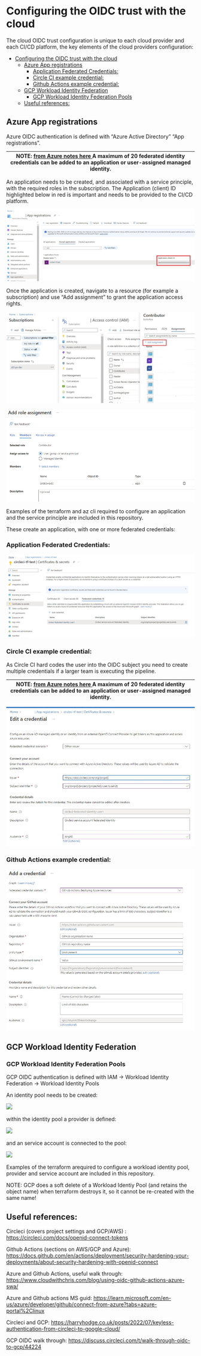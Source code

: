 # Configuring the OIDC trust with the cloud

The cloud OIDC trust configuration is unique to each cloud provider and each CI/CD platform, the key elements of the cloud providers configuration:

- [Configuring the OIDC trust with the cloud](#configuring-the-oidc-trust-with-the-cloud)
  - [Azure App registrations](#azure-app-registrations)
    - [Application Federated Credentials:](#application-federated-credentials)
    - [Circle CI example credential:](#circle-ci-example-credential)
    - [Github Actions example credential:](#github-actions-example-credential)
  - [GCP Workload Identity Federation](#gcp-workload-identity-federation)
    - [GCP Workload Identity Federation Pools](#gcp-workload-identity-federation-pools)
  - [Useful references:](#useful-references)


## Azure App registrations

Azure OIDC authentication is defined with “Azure Active Directory” “App registrations”.

| NOTE: [from Azure notes here ](https://learn.microsoft.com/en-us/azure/active-directory/develop/workload-identity-federation-create-trust?pivots=identity-wif-apps-methods-azp#important-considerations-and-restrictions) A maximum of 20 federated identity credentials can be added to an application or user-assigned managed identity. |
| --- |

An application needs to be created, and associated with a service principle, with the required roles in the subscription. The Application (client) ID highlighted below in red is important and needs to be provided to the CI/CD platform.

![](../images/azure-circleci-application.jpg)

Once the application is created, navigate to a resource (for example a subscription) and use “Add assignment” to grant the application access rights.

![](../images/azure-application-role-assignment-subscription.jpg)

![](../images/azure-application-role-assignment-subscription-app.jpg)


Examples of the terraform and az cli required to configure an application and the service principle are included in this repository.

These create an application, with one or more federated credentials:

### Application Federated Credentials: 

![](../images/azure-circleci-application-secrets.jpg)

### Circle CI example credential:

As Circle CI hard codes the user into the OIDC subject you need to create multiple credentials if a larger team is executing the pipeline.

| NOTE: [from Azure notes here ](https://learn.microsoft.com/en-us/azure/active-directory/develop/workload-identity-federation-create-trust?pivots=identity-wif-apps-methods-azp#important-considerations-and-restrictions) A maximum of 20 federated identity credentials can be added to an application or user-assigned managed identity. |
| --- |

![](../images/azure-circleci-federated-user-detail.jpg)

### Github Actions example credential:

![](../images/azure-github-federated-user-detail.jpg)




## GCP Workload Identity Federation

### GCP Workload Identity Federation Pools

GCP OIDC authentication is defined with IAM -> Workload Identity Federation -> Workload Identity Pools

An identity pool needs to be created: 

![](./images/gcp-wip.jpg)

within the identity pool a provider is defined:

![](./images/gcp-wip-details.jpg)

and an service account is connected to the pool:

![](./images/gcp-wip-details-sa.jpg)

Examples of the terraform arequired to configure a workload identity pool, provider and service account are included in this repository.

NOTE: GCP does a soft delete of a Workload Identiy Pool (and retains the object name) when terraform destroys it, so it cannot be re-created with the same name!

## Useful references:

Circleci (covers project settings and GCP/AWS) : https://circleci.com/docs/openid-connect-tokens

Github Actions (sections on AWS/GCP and Azure): https://docs.github.com/en/actions/deployment/security-hardening-your-deployments/about-security-hardening-with-openid-connect 

Azure and Github Actions, useful walk through: https://www.cloudwithchris.com/blog/using-oidc-github-actions-azure-swa/ 

Azure and Github actions MS guid: https://learn.microsoft.com/en-us/azure/developer/github/connect-from-azure?tabs=azure-portal%2Clinux 

Circleci and GCP: https://harryhodge.co.uk/posts/2022/07/keyless-authentication-from-circleci-to-google-cloud/ 

GCP OIDC walk through: https://discuss.circleci.com/t/walk-through-oidc-to-gcp/44224


